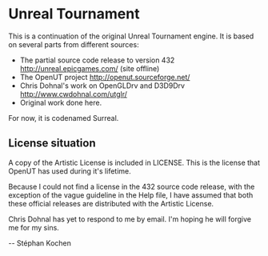 Unreal Tournament
=================

This is a continuation of the original Unreal Tournament engine. It is based
on several parts from different sources:

 * The partial source code release to version 432
   http://unreal.epicgames.com/ (site offline)
 * The OpenUT project
   http://openut.sourceforge.net/
 * Chris Dohnal's work on OpenGLDrv and D3D9Drv
   http://www.cwdohnal.com/utglr/
 * Original work done here.

For now, it is codenamed Surreal.


License situation
-----------------

A copy of the Artistic License is included in LICENSE. This is the license that
OpenUT has used during it's lifetime.

Because I could not find a license in the 432 source code release, with the
exception of the vague guideline in the Help file, I have assumed that both
these official releases are distributed with the Artistic License.

Chris Dohnal has yet to respond to me by email. I'm hoping he will forgive me
for my sins.


-- Stéphan Kochen
